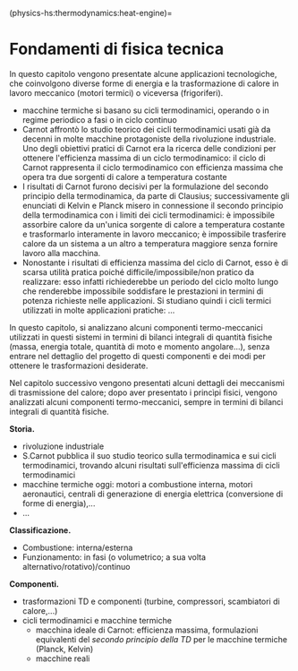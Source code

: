 (physics-hs:thermodynamics:heat-engine)=
# Fondamenti di fisica tecnica

In questo capitolo vengono presentate alcune applicazioni tecnologiche, che coinvolgono diverse forme di energia e la trasformazione di calore in lavoro meccanico (motori termici) o viceversa (frigoriferi).

- macchine termiche si basano su cicli termodinamici, operando o in regime periodico a fasi o in ciclo continuo
- Carnot affrontò lo studio teorico dei cicli termodinamici usati già da decenni in molte macchine protagoniste della rivoluzione industriale. Uno degli obiettivi pratici di Carnot era la ricerca delle condizioni per ottenere l'efficienza massima di un ciclo termodinamico: il ciclo di Carnot rappresenta il ciclo termodinamico con efficienza massima che opera tra due sorgenti di calore a temperatura costante
- I risultati di Carnot furono decisivi per la formulazione del secondo principio della termodinamica, da parte di Clausius; successivamente gli enunciati di Kelvin e Planck misero in connessione il secondo principio della termodinamica con i limiti dei cicli termodinamici: è impossibile assorbire calore da un'unica sorgente di calore a temperatura costante e trasformarlo interamente in lavoro meccanico; è impossibile trasferire calore da un sistema a un altro a temperatura maggiore senza fornire lavoro alla macchina.
- Nonostante i risultati di efficienza massima del ciclo di Carnot, esso è di scarsa utilità pratica poiché difficile/impossibile/non pratico da realizzare: esso infatti richiederebbe un periodo del ciclo molto lungo che renderebbe impossibile soddisfare le prestazioni in termini di potenza richieste nelle applicazioni. Si studiano quindi i cicli termici utilizzati in molte applicazioni pratiche: ...

In questo capitolo, si analizzano alcuni componenti termo-meccanici utilizzati in questi sistemi in termini di bilanci integrali di quantità fisiche (massa, energia totale, quantità di moto e momento angolare...), senza entrare nel dettaglio del progetto di questi componenti e dei modi per ottenere le trasformazioni desiderate.

Nel capitolo successivo vengono presentati alcuni dettagli dei meccanismi di trasmissione del calore; dopo aver presentato i princìpi fisici, vengono analizzati alcuni componenti termo-meccanici, sempre in termini di bilanci integrali di quantità fisiche.


**Storia.**
- rivoluzione industriale
- S.Carnot pubblica il suo studio teorico sulla termodinamica e sui cicli termodinamici, trovando alcuni risultati sull'efficienza massima di cicli termodinamici
- macchine termiche oggi: motori a combustione interna, motori aeronautici, centrali di generazione di energia elettrica (conversione di forme di energia),...
- ...

**Classificazione.**
- Combustione: interna/esterna
- Funzionamento: in fasi (o volumetrico; a sua volta alternativo/rotativo)/continuo

**Componenti.**
- trasformazioni TD e componenti (turbine, compressori, scambiatori di calore,...)
- cicli termodinamici e macchine termiche
  - macchina ideale di Carnot: efficienza massima, formulazioni equivalenti del *secondo principio della TD* per le macchine termiche (Planck, Kelvin)
  - macchine reali

